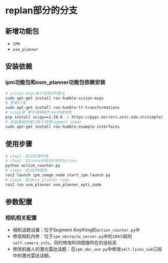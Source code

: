 # replan部分的分支
## 新增功能包
- `IPM`
- `osm_planner` 


## 安装依赖

### ipm功能包和osm_planner功能包依赖安装
```bash
# vision-msgs用于调用IPM算法
sudo apt-get install ros-humble-vision-msgs
# 安装tf库
sudo apt-get install ros-humble-tf-transformations 
# scipy库 用于调用KDTree存储地图
pip install scipy==1.10.0 -i https://pypi.mirrors.ustc.edu.cn/simple/
# 安装基础的接口用于调用segment_image
sudo apt-get install ros-humble-example-interfaces
```

## 使用步骤
```bash
# step1：启动仿真环境
# step2：在conda中启动分割的action
python action_counter.py
# step3：启动IPM服务
ros2 launch ipm_image_node start_ipm.launch.py
# step4：启动osm_planner node
ros2 run osm_planner osm_planner_opti_node
```

## 参数配置
### 相机相关配置
* 相机话题设置：位于Segment Anything的`action_counter.py`中
* 修改相机内参：位于`ipm_obstacle_server.py`中的`109行`起的`self.camera_info`，同时修改RGB图像所在的坐标系
* 修改机器人的激光雷达话题：在`ipm_obs_use.py`中修改`self.livox_sub`订阅中的激光雷达话题。
